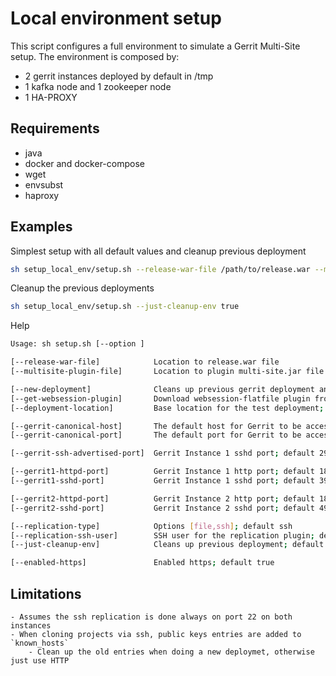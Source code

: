 # Local environment setup

This script configures a full environment to simulate a Gerrit Multi-Site setup.
The environment is composed by:
 - 2 gerrit instances deployed by default in /tmp
 - 1 kafka node and 1 zookeeper node
 - 1 HA-PROXY

## Requirements
 - java
 - docker and docker-compose
 - wget
 - envsubst
 - haproxy

## Examples
Simplest setup with all default values and cleanup previous deployment
```bash
sh setup_local_env/setup.sh --release-war-file /path/to/release.war --multisite-plugin-file /path/to/multi-site.jar
```
Cleanup the previous deployments
```bash
sh setup_local_env/setup.sh --just-cleanup-env true
```
Help
```bash
Usage: sh setup.sh [--option ]

[--release-war-file]            Location to release.war file
[--multisite-plugin-file]       Location to plugin multi-site.jar file

[--new-deployment]              Cleans up previous gerrit deployment and re-installs it. default true
[--get-websession-plugin]       Download websession-flatfile plugin from CI lastSuccessfulBuild; default true
[--deployment-location]         Base location for the test deployment; default /tmp

[--gerrit-canonical-host]       The default host for Gerrit to be accessed through; default localhost
[--gerrit-canonical-port]       The default port for Gerrit to be accessed throug; default 8080

[--gerrit-ssh-advertised-port]  Gerrit Instance 1 sshd port; default 29418

[--gerrit1-httpd-port]          Gerrit Instance 1 http port; default 18080
[--gerrit1-sshd-port]           Gerrit Instance 1 sshd port; default 39418

[--gerrit2-httpd-port]          Gerrit Instance 2 http port; default 18081
[--gerrit2-sshd-port]           Gerrit Instance 2 sshd port; default 49418

[--replication-type]            Options [file,ssh]; default ssh
[--replication-ssh-user]        SSH user for the replication plugin; default $(whoami)
[--just-cleanup-env]            Cleans up previous deployment; default false

[--enabled-https]               Enabled https; default true
```

## Limitations
	- Assumes the ssh replication is done always on port 22 on both instances
	- When cloning projects via ssh, public keys entries are added to `known_hosts`
		- Clean up the old entries when doing a new deploymet, otherwise just use HTTP